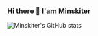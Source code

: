 ### Hi there 👋 I'am Minskiter

<!--
**minskiter/minskiter** is a ✨ _special_ ✨ repository because its `README.md` (this file) appears on your GitHub profile.

Here are some ideas to get you started:

- 🔭 I’m currently working on ...
- 🌱 I’m currently learning ...
- 👯 I’m looking to collaborate on ...
- 🤔 I’m looking for help with ...
- 💬 Ask me about ...
- 📫 How to reach me: ...
- 😄 Pronouns: ...
- ⚡ Fun fact: ...
-->

![Minskiter's GitHub stats](https://github-readme-stats.vercel.app/api?username=minskiter&show_icons=true&theme=radical)
